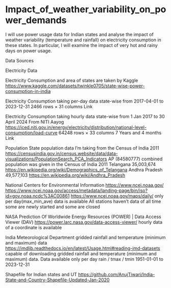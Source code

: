 # Impact_of_weather_variability_on_power_demands
I will use power usage data for Indian states and analyse the impact of weather variability (temperature and rainfall) on electricity consumption in these states. In particular, I will examine the impact of very hot and rainy days on power usage.


Data Sources

Electricity Data

Electricity Consumption and area of states are taken by Kaggle https://www.kaggle.com/datasets/twinkle0705/state-wise-power-consumption-in-india

Electricity Consumption taking per-day data state-wise from 2017-04-01 to 2023-12-31 2466 rows × 31 columns Link

Electricity Consumption taking hourly data state-wise from 1 Jan 2017 to 30 April 2024 From NITI Aayog https://iced.niti.gov.in/energy/electricity/distribution/national-level-consumption/load-curve 64248 rows × 33 columns 7 Years and 4 months Link

Population State population data I’m taking from the Census of India 2011 https://censusindia.gov.in/census.website/data/data-visualizations/PopulationSearch_PCA_Indicators AP (84580777) combined population was given in the Census of India 2011 Telangana 35,003,674 https://en.wikipedia.org/wiki/Demographics_of_Telangana Andhra Pradesh 49,577,103 https://en.wikipedia.org/wiki/Andhra_Pradesh

National Centers for Environmental Information https://www.ncei.noaa.gov/ https://www.ncei.noaa.gov/access/metadata/landing-page/bin/iso?id=gov.noaa.ncdc%3AC00861 https://www.ncei.noaa.gov/maps/daily/ only per day(max_min_ave) data is available All stations haven’t data of all time some are newly started and some are closed

NASA Prediction Of Worldwide Energy Resources (POWER) | Data Access Viewer (DAV) https://power.larc.nasa.gov/data-access-viewer/ hourly data of a coordinate is available

India Meteorological Department gridded rainfall and temperature (minimum and maximum) data https://imdlib.readthedocs.io/en/latest/Usage.html#reading-imd-datasets capable of downloading gridded rainfall and temperature (minimum and maximum) data. Data available only per day rain / tmax / tmin 1951-01-01 to 2023-12-31

Shapefile for Indian states and UT https://github.com/AnujTiwari/India-State-and-Country-Shapefile-Updated-Jan-2020